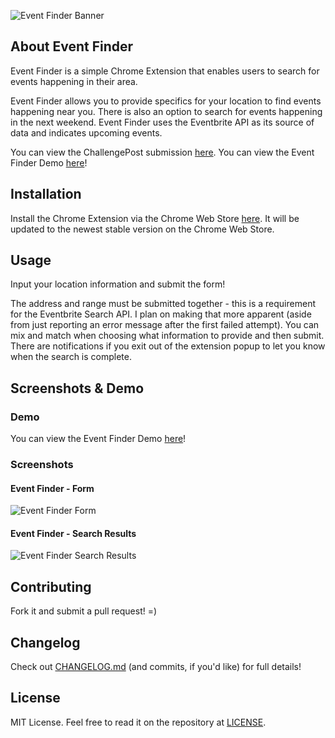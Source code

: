 ![Event Finder Banner](http://oi58.tinypic.com/23movhw.jpg)

## About Event Finder

Event Finder is a simple Chrome Extension that enables users to search for events happening in their area.

Event Finder allows you to provide specifics for your location to find events happening near you. There is also an option to search for events happening in the next weekend. Event Finder uses the Eventbrite API as its source of data and indicates upcoming events.

You can view the ChallengePost submission [here](http://challengepost.com/software/event-finder). You can view the Event Finder Demo [here](https://www.youtube.com/watch?v=5_Wk5bnt70E)!

## Installation

Install the Chrome Extension via the Chrome Web Store [here](https://chrome.google.com/webstore/detail/event-finder/mlkogpglpcnafcgpphiffhcfemdpkpep). It will be updated to the newest stable version on the Chrome Web Store.

## Usage

Input your location information and submit the form!

The address and range must be submitted together - this is a requirement for the Eventbrite Search API. I plan on making that more apparent (aside from just reporting an error message after the first failed attempt). You can mix and match when choosing what information to provide and then submit. There are notifications if you exit out of the extension popup to let you know when the search is complete.

## Screenshots & Demo

### Demo
You can view the Event Finder Demo [here](https://www.youtube.com/watch?v=5_Wk5bnt70E)!

### Screenshots
#### Event Finder - Form
![Event Finder Form](http://oi61.tinypic.com/10sbzau.jpg)
#### Event Finder - Search Results
![Event Finder Search Results](http://oi58.tinypic.com/mh52t4.jpg)

## Contributing

Fork it and submit a pull request! =)

## Changelog

Check out [CHANGELOG.md](https://github.com/alanplotko/Event-Finder/blob/master/CHANGELOG.md) (and commits, if you'd like) for full details!

## License

MIT License. Feel free to read it on the repository at [LICENSE](https://github.com/alanplotko/Event-Finder/blob/master/LICENSE).

